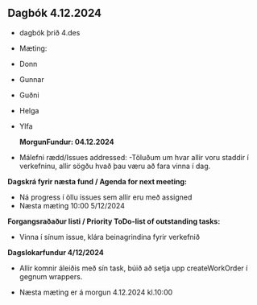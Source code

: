 ## Dagbók 4.12.2024

- dagbók þrið 4.des
- Mæting:

- Donn 
- Gunnar
- Guðni
- Helga
- Ylfa

  **MorgunFundur: 04.12.2024**

- Málefni rædd/Issues addressed:
-Töluðum um hvar allir voru staddir í   verkefninu, allir sögðu hvað þau væru að fara vinna í dag. 

**Dagskrá fyrir næsta fund / Agenda for next meeting:**

- Ná progress í öllu issues sem allir eru með assigned 
- Næsta mæting 10:00 5/12/2024

**Forgangsraðaður listi / Priority ToDo-list of outstanding tasks:**

- Vinna í sínum issue, klára beinagrindina fyrir verkefnið

**Dagslokarfundur 4/12/2024**

- Allir komnir áleiðis með sín task, búið að setja upp createWorkOrder í gegnum wrappers.

- Næsta mæting er á morgun 4.12.2024 kl.10:00